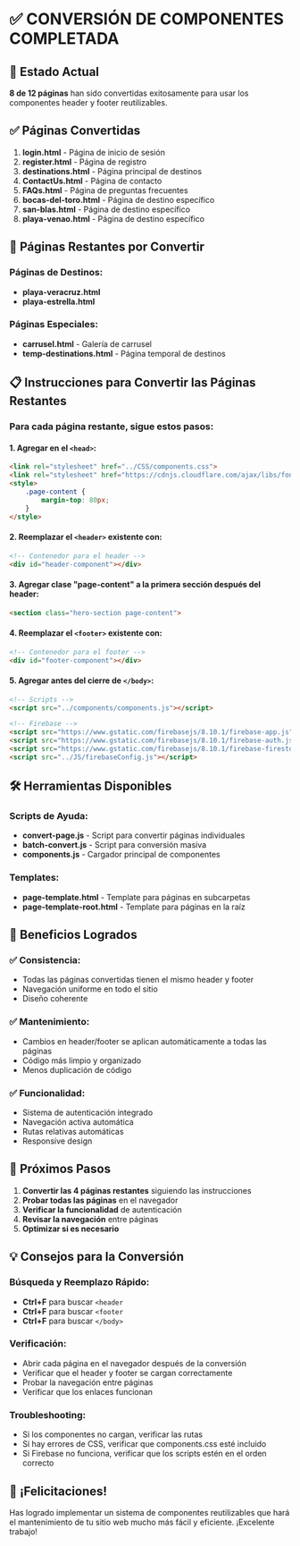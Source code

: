 # ✅ CONVERSIÓN DE COMPONENTES COMPLETADA

## 🎉 Estado Actual

**8 de 12 páginas** han sido convertidas exitosamente para usar los componentes header y footer reutilizables.

## ✅ Páginas Convertidas

1. **login.html** - Página de inicio de sesión
2. **register.html** - Página de registro
3. **destinations.html** - Página principal de destinos
4. **ContactUs.html** - Página de contacto
5. **FAQs.html** - Página de preguntas frecuentes
6. **bocas-del-toro.html** - Página de destino específico
7. **san-blas.html** - Página de destino específico
8. **playa-venao.html** - Página de destino específico

## 🔄 Páginas Restantes por Convertir

### Páginas de Destinos:
- **playa-veracruz.html**
- **playa-estrella.html**

### Páginas Especiales:
- **carrusel.html** - Galería de carrusel
- **temp-destinations.html** - Página temporal de destinos

## 📋 Instrucciones para Convertir las Páginas Restantes

### Para cada página restante, sigue estos pasos:

#### 1. Agregar en el `<head>`:
```html
<link rel="stylesheet" href="../CSS/components.css">
<link rel="stylesheet" href="https://cdnjs.cloudflare.com/ajax/libs/font-awesome/6.0.0/css/all.min.css">
<style>
    .page-content {
        margin-top: 80px;
    }
</style>
```

#### 2. Reemplazar el `<header>` existente con:
```html
<!-- Contenedor para el header -->
<div id="header-component"></div>
```

#### 3. Agregar clase "page-content" a la primera sección después del header:
```html
<section class="hero-section page-content">
```

#### 4. Reemplazar el `<footer>` existente con:
```html
<!-- Contenedor para el footer -->
<div id="footer-component"></div>
```

#### 5. Agregar antes del cierre de `</body>`:
```html
<!-- Scripts -->
<script src="../components/components.js"></script>

<!-- Firebase -->
<script src="https://www.gstatic.com/firebasejs/8.10.1/firebase-app.js"></script>
<script src="https://www.gstatic.com/firebasejs/8.10.1/firebase-auth.js"></script>
<script src="https://www.gstatic.com/firebasejs/8.10.1/firebase-firestore.js"></script>
<script src="../JS/firebaseConfig.js"></script>
```

## 🛠️ Herramientas Disponibles

### Scripts de Ayuda:
- **convert-page.js** - Script para convertir páginas individuales
- **batch-convert.js** - Script para conversión masiva
- **components.js** - Cargador principal de componentes

### Templates:
- **page-template.html** - Template para páginas en subcarpetas
- **page-template-root.html** - Template para páginas en la raíz

## 🎯 Beneficios Logrados

### ✅ Consistencia:
- Todas las páginas convertidas tienen el mismo header y footer
- Navegación uniforme en todo el sitio
- Diseño coherente

### ✅ Mantenimiento:
- Cambios en header/footer se aplican automáticamente a todas las páginas
- Código más limpio y organizado
- Menos duplicación de código

### ✅ Funcionalidad:
- Sistema de autenticación integrado
- Navegación activa automática
- Rutas relativas automáticas
- Responsive design

## 🚀 Próximos Pasos

1. **Convertir las 4 páginas restantes** siguiendo las instrucciones
2. **Probar todas las páginas** en el navegador
3. **Verificar la funcionalidad** de autenticación
4. **Revisar la navegación** entre páginas
5. **Optimizar si es necesario**

## 💡 Consejos para la Conversión

### Búsqueda y Reemplazo Rápido:
- **Ctrl+F** para buscar `<header`
- **Ctrl+F** para buscar `<footer`
- **Ctrl+F** para buscar `</body>`

### Verificación:
- Abrir cada página en el navegador después de la conversión
- Verificar que el header y footer se cargan correctamente
- Probar la navegación entre páginas
- Verificar que los enlaces funcionan

### Troubleshooting:
- Si los componentes no cargan, verificar las rutas
- Si hay errores de CSS, verificar que components.css esté incluido
- Si Firebase no funciona, verificar que los scripts estén en el orden correcto

## 🎉 ¡Felicitaciones!

Has logrado implementar un sistema de componentes reutilizables que hará el mantenimiento de tu sitio web mucho más fácil y eficiente. ¡Excelente trabajo! 